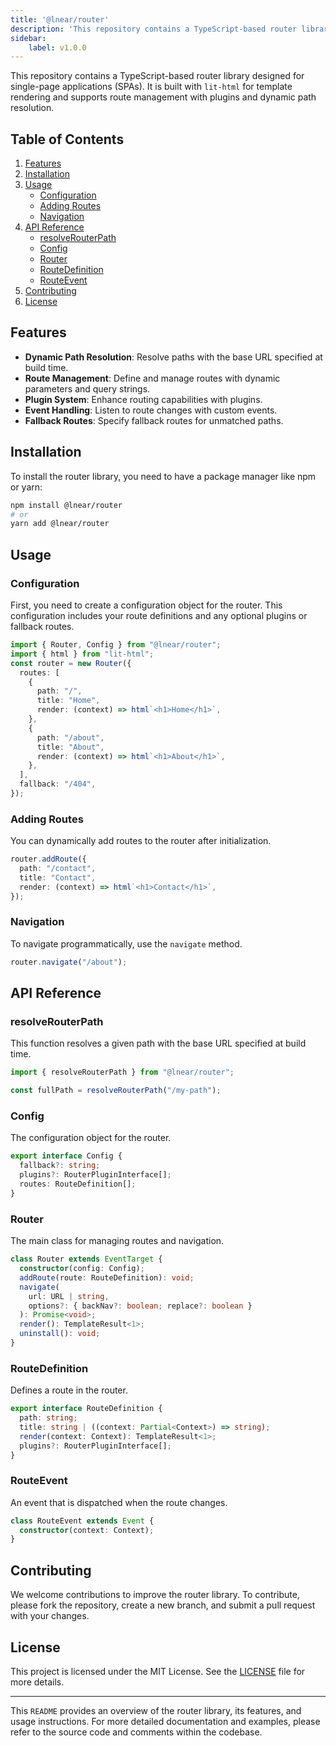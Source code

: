 ```yaml
---
title: '@lnear/router'
description: 'This repository contains a TypeScript-based router library designed for single-page applications (SPAs). It is built with `lit-html` for template rendering...'
sidebar:
    label: v1.0.0
---
```

This repository contains a TypeScript-based router library designed for single-page applications (SPAs). It is built with `lit-html` for template rendering and supports route management with plugins and dynamic path resolution.

## Table of Contents

1. [Features](#features)
2. [Installation](#installation)
3. [Usage](#usage)
   - [Configuration](#configuration)
   - [Adding Routes](#adding-routes)
   - [Navigation](#navigation)
4. [API Reference](#api-reference)
   - [resolveRouterPath](#resolverouterpath)
   - [Config](#config)
   - [Router](#router)
   - [RouteDefinition](#routedefinition)
   - [RouteEvent](#routeevent)
5. [Contributing](#contributing)
6. [License](#license)

## Features

- **Dynamic Path Resolution**: Resolve paths with the base URL specified at build time.
- **Route Management**: Define and manage routes with dynamic parameters and query strings.
- **Plugin System**: Enhance routing capabilities with plugins.
- **Event Handling**: Listen to route changes with custom events.
- **Fallback Routes**: Specify fallback routes for unmatched paths.

## Installation

To install the router library, you need to have a package manager like npm or yarn:

```sh
npm install @lnear/router
# or
yarn add @lnear/router
```

## Usage

### Configuration

First, you need to create a configuration object for the router. This configuration includes your route definitions and any optional plugins or fallback routes.

```typescript
import { Router, Config } from "@lnear/router";
import { html } from "lit-html";
const router = new Router({
  routes: [
    {
      path: "/",
      title: "Home",
      render: (context) => html`<h1>Home</h1>`,
    },
    {
      path: "/about",
      title: "About",
      render: (context) => html`<h1>About</h1>`,
    },
  ],
  fallback: "/404",
});
```

### Adding Routes

You can dynamically add routes to the router after initialization.

```typescript
router.addRoute({
  path: "/contact",
  title: "Contact",
  render: (context) => html`<h1>Contact</h1>`,
});
```

### Navigation

To navigate programmatically, use the `navigate` method.

```typescript
router.navigate("/about");
```

## API Reference

### resolveRouterPath

This function resolves a given path with the base URL specified at build time.

```typescript
import { resolveRouterPath } from "@lnear/router";

const fullPath = resolveRouterPath("/my-path");
```

### Config

The configuration object for the router.

```typescript
export interface Config {
  fallback?: string;
  plugins?: RouterPluginInterface[];
  routes: RouteDefinition[];
}
```

### Router

The main class for managing routes and navigation.

```typescript
class Router extends EventTarget {
  constructor(config: Config);
  addRoute(route: RouteDefinition): void;
  navigate(
    url: URL | string,
    options?: { backNav?: boolean; replace?: boolean }
  ): Promise<void>;
  render(): TemplateResult<1>;
  uninstall(): void;
}
```

### RouteDefinition

Defines a route in the router.

```typescript
export interface RouteDefinition {
  path: string;
  title: string | ((context: Partial<Context>) => string);
  render(context: Context): TemplateResult<1>;
  plugins?: RouterPluginInterface[];
}
```

### RouteEvent

An event that is dispatched when the route changes.

```typescript
class RouteEvent extends Event {
  constructor(context: Context);
}
```

## Contributing

We welcome contributions to improve the router library. To contribute, please fork the repository, create a new branch, and submit a pull request with your changes.

## License

This project is licensed under the MIT License. See the [LICENSE](LICENSE) file for more details.

---

This `README` provides an overview of the router library, its features, and usage instructions. For more detailed documentation and examples, please refer to the source code and comments within the codebase.